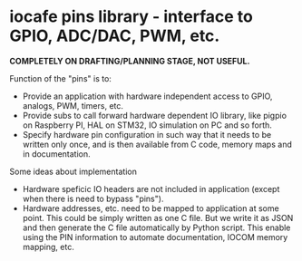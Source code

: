 # iocafe pins library - interface to GPIO, ADC/DAC, PWM, etc. 

<b>COMPLETELY ON DRAFTING/PLANNING STAGE, NOT USEFUL.</b>

Function of the "pins" is to:
- Provide an application with hardware independent access to GPIO, analogs, PWM, timers, etc.
- Provide subs to call forward hardware dependent IO library, like pigpio on Raspberry PI, HAL on STM32, IO simulation on PC and so forth.
- Specify hardware pin configuration in such way that it needs to be written only once, and is then available from C code, memory maps and in documentation. 

Some ideas about implementation
- Hardware speficic IO headers are not included in application (except when there is need to bypass "pins").
- Hardware addresses, etc. need to be mapped to application at some point. This could be simply written as one C file. But we write it as JSON and then generate the C file automatically by Python script. This enable using the PIN information to automate documentation, IOCOM memory mapping, etc. 

